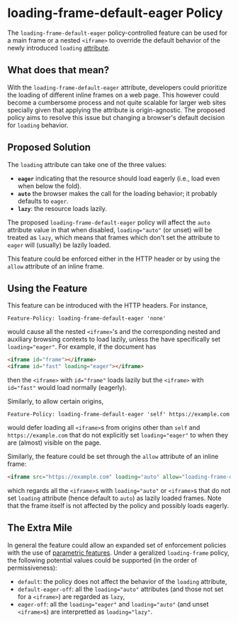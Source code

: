 loading-frame-default-eager Policy
===========

The `loading-frame-default-eager` policy-controlled feature can be used for a main frame or a nested
`<iframe>` to override the default behavior of the newly
introduced `loading` [attribute](https://github.com/whatwg/html/pull/3752).

What does that mean?
------------
With the `loading-frame-default-eager` attribute, developers could prioritize the loading of different inline frames on a web page. This however could become a cumbersome process and not quite scalable for larger
web sites specially given that applying the attribute is origin-agnostic. The proposed policy aims to resolve
this issue but changing a browser's default decision for `loading` behavior.

Proposed Solution
------------
The `loading` attribute can take one of the three values:
  * **`eager`** indicating that the resource should load eagerly (i.e., load even when below the fold).
  * **`auto`** the browser makes the call for the loading behavior; it probably defaults to `eager`.
  * **`lazy`**: the resource loads lazily.

The proposed `loading-frame-default-eager` policy will affect the `auto` attribute value in that when disabled, `loading="auto"` (or unset) will be treated as `lazy`, which means that frames which don't set the attribute to `eager` will (usually) be lazily loaded.
  
This feature could be enforced either in the HTTP header or by using the `allow` attribute of an inline frame.

Using the Feature
-------------

This feature can be introduced with the HTTP headers. For instance,
```HTTP
Feature-Policy: loading-frame-default-eager 'none'
```
would cause all the nested `<iframe>`'s and the corresponding nested and auxiliary browsing contexts to load lazily, unless the have specifically set `loading="eager"`. For example, if the document has
```HTML
<iframe id="frame"></iframe>
<iframe id="fast" loading="eager"></iframe>
```
then the `<iframe>` with `id="frame"` loads lazily but the `<iframe>` with `id="fast"` would load normally (eagerly).

Similarly, to allow certain origins,
```HTTP
Feature-Policy: loading-frame-default-eager 'self' https://example.com
```
would defer loading  all `<iframe>`s from origins other than `self` and `https://example.com` that do not explicitly set `loading="eager"`  to when they are (almost) visible on the page. 

Similarly, the feature could be set through the `allow` attribute of an inline frame:
```HTML
<iframe src="https://example.com" loading="auto" allow="loading-frame-default-eager 'none'"></iframe>
```
which regards all the `<iframe>`s with `loading="auto"` or `<iframe>`s that do not set `loading` attribute (hence default to `auto`) as lazily loaded frames. Note that the frame itself is not affected by the policy and possibly loads eagerly.

The Extra Mile
-----------
In general the feature could allow an expanded set of enforcement policies with the use of [parametric features](https://github.com/WICG/feature-policy/issues/163). Under a geralized `loading-frame` policy, the following potential values could be supported (in the order of permissiveness):
  * `default`: the policy does not affect the behavior of the `loading` attribute,
  * `default-eager-off`: all the `loading="auto"` attributes (and those not set for a `<iframe>`) are regarded as `lazy`,
  * `eager-off`: all the `loading="eager"` and `loading="auto"` (and unset `<iframe>`s) are interpretted as `loading="lazy"`.
 
